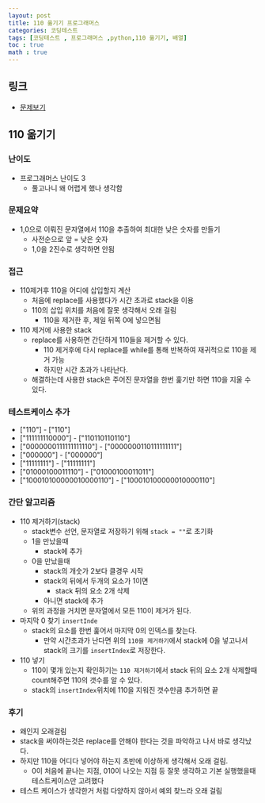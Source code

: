 ```yaml
---
layout: post
title: 110 옮기기 프로그래머스
categories: 코딩테스트
tags: [코딩테스트 , 프로그래머스 ,python,110 옮기기, 배열]
toc : true
math : true
---
```


## 링크
- [문제보기](https://programmers.co.kr/learn/courses/30/lessons/77886)

## 110 옮기기

### 난이도
- 프로그래머스 난이도 3
  - 풀고나니 왜 어렵게 했나 생각함

### 문제요약
- 1,0으로 이뤄진 문자열에서 110을 추출하여 최대한 낮은 숫자를 만들기
  - 사전순으로 앞 = 낮은 숫자
  - 1,0을 2진수로 생각하면 안됨

### 접근
- 110제거후 110을 어디에 삽입할지 계산
  - 처음에 replace를 사용했다가 시간 초과로 stack을 이용
  - 110의 삽입 위치를 처음에 잘못 생각해서 오래 걸림 
    - 110을 제거한 후, 제일 뒤쪽 0에 넣으면됨
- 110 제거에 사용한 stack
  - replace를 사용하면 간단하게 110들을 제거할 수 있다.
    - 110 제거후에 다시 replace를 while를 통해 반복하여 재귀적으로 110을 제거 가능
    - 하지만 시간 초과가 나타난다.
  - 해결하는데 사용한 stack은 주어진 문자열을 한번 훑기만 하면 110을 지울 수 있다.

### 테스트케이스 추가
- ["110"] - ["110"]
- ["111111110000"] - ["110110110110"]
- ["0000000111111111110"] - ["0000000110111111111"]
- ["000000"] - ["000000"]
- ["11111111"] - ["11111111"]
- ["01000100011110"] - ["01000100011011"]
- ["100010100000010000110"] - ["100010100000010000110"]

### 간단 알고리즘
- 110 제거하기(stack)
  - stack변수 선언, 문자열로 저장하기 위해  `stack = ""`로 초기화
  - 1을 만났을때  
    - stack에 추가
  - 0을 만났을때
    - stack의 개숫가 2보다 클경우 시작
    - stack의 뒤에서 두개의 요소가 1이면 
      - stack 뒤의 요소 2개 삭제
    - 아니면 stack에 추가
  - 위의 과정을 거치면 문자열에서 모든 110이 제거가 된다.
- 마지막 0 찾기 `insertInde`
  - stack의 요소를 한번 훑어서 마지막 0의 인덱스를 찾는다.
    - 만약 시간초과가 난다면 위의 `110을 제거하기`에서 stack에 0을 넣고나서 stack의 크기를 `insertIndex`로 저장한다.
- 110 넣기
  - 110이 몇개 있는지 확인하기는 `110 제거하기`에서 stack 뒤의 요소 2개 삭제할때 count해주면 110의 갯수를 알 수 있다.
  - stack의 `insertIndex`위치에 110을 지워진 갯수만큼 추가하면 끝

### 후기
- 왜인지 오래걸림
- stack을 써야하는것은 replace를 안해야 한다는 것을 파악하고 나서 바로 생각났다.
- 하지만 110을 어디다 넣어야 하는지 초반에 이상하게 생각해서 오래 걸림.
  - 0이 처음에 끝나는 지점, 010이 나오는 지점 등 잘못 생각하고 기본 실행했을때 테스트케이스만 고려했다
- 테스트 케이스가 생각한거 처럼 다양하지 않아서 예외 찾느라 오래 걸림


